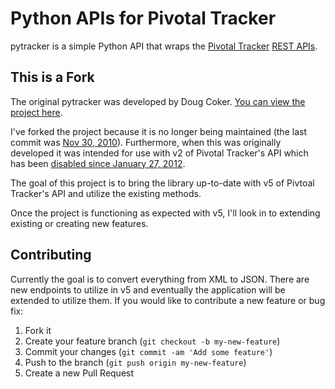 # Python APIs for Pivotal Tracker

pytracker is a simple Python API that wraps the [Pivotal Tracker][1] [REST APIs][2].

## This is a Fork

The original pytracker was developed by Doug Coker. [You can view the project here][3].

I've forked the project because it is no longer being maintained (the last commit was [Nov 30, 2010][4]). Furthermore, when this was originally developed it was intended for use with v2 of Pivotal Tracker's API which has been [disabled since January 27, 2012][5].

The goal of this project is to bring the library up-to-date with v5 of Pivtoal Tracker's API and utilize the existing methods.

Once the project is functioning as expected with v5, I'll look in to extending existing or creating new features.

## Contributing
Currently the goal is to convert everything from XML to JSON.
There are new endpoints to utilize in v5 and eventually the application will be extended to utilize them.
If you would like to contribute a new feature or bug fix:

1. Fork it
2. Create your feature branch (`git checkout -b my-new-feature`)
3. Commit your changes (`git commit -am 'Add some feature'`)
3. Push to the branch (`git push origin my-new-feature`)
4. Create a new Pull Request

[1]: http://www.pivotaltracker.com/
[2]: https://www.pivotaltracker.com/help/api
[3]: https://code.google.com/p/pytracker/
[4]: https://code.google.com/p/pytracker/source/detail?r=4c3c64281aca142fcac1803e856ee8ba771c68a3
[5]: http://www.pivotaltracker.com/community/tracker-blog/pivotal-tracker-api-v2-removal
